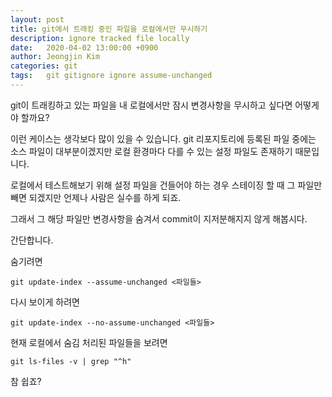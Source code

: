 ```yaml
---
layout: post
title: git에서 트래킹 중인 파일을 로컬에서만 무시하기
description: ignore tracked file locally
date:   2020-04-02 13:00:00 +0900
author: Jeongjin Kim
categories: git
tags:	git gitignore ignore assume-unchanged
---
```


<script async src="https://pagead2.googlesyndication.com/pagead/js/adsbygoogle.js"></script>
<!-- 컨텐츠내 -->
<ins class="adsbygoogle"
     style="display:block"
     data-ad-client="ca-pub-3234744071843247"
     data-ad-slot="1671969273"
     data-ad-format="auto"
     data-full-width-responsive="true"></ins>
<script>
     (adsbygoogle = window.adsbygoogle || []).push({});
</script>

git이 트래킹하고 있는 파일을 내 로컬에서만 잠시 변경사항을 무시하고 싶다면 어떻게야 할까요?

이런 케이스는 생각보다 많이 있을 수 있습니다. git 리포지토리에 등록된 파일 중에는 소스 파일이 대부분이겠지만
로컬 환경마다 다를 수 있는 설정 파일도 존재하기 때문입니다.

로컬에서 테스트해보기 위해 설정 파일을 건들어야 하는 경우 스테이징 할 때 그 파일만 빼면 되겠지만
언제나 사람은 실수를 하게 되죠.

그래서 그 해당 파일만 변경사항을 숨겨서 commit이 지저분해지지 않게 해봅시다.

간단합니다.

숨기려면

```plain
git update-index --assume-unchanged <파일들>
```

다시 보이게 하려면
```plain
git update-index --no-assume-unchanged <파일들>
```

현재 로컬에서 숨김 처리된 파일들을 보려면

```plain
git ls-files -v | grep "^h"
```

참 쉽죠?